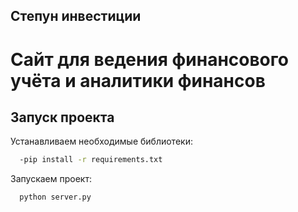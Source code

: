 ## Степун инвестиции
# Сайт для ведения финансового учёта и аналитики финансов

## Запуск проекта

Устанавливаем необходимые библиотеки:

```bash
  -pip install -r requirements.txt
```

Запускаем проект:

```bash
  python server.py
```
    
